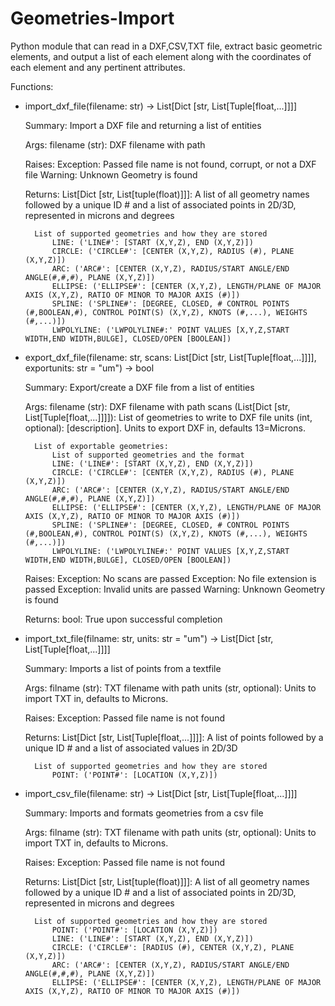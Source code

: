 # Geometries-Import
Python module that can read in a DXF,CSV,TXT file, extract basic geometric elements, and output a list of each element along with the coordinates of each element and any pertinent attributes.

Functions:

- import_dxf_file(filename: str) -> List[Dict [str, List[Tuple[float,...]]]]

    Summary:
        Import a DXF file and returning a list of entities

    Args:
        filename (str): DXF filename with path
    
    Raises:
        Exception: Passed file name is not found, corrupt, or not a DXF file
        Warning: Unknown Geometry is found
    
    Returns:
        List[Dict [str, List[tuple(float)]]]: A list of all geometry names followed by a unique ID # and a list of associated points in 2D/3D, represented in microns and degrees
    
        List of supported geometries and how they are stored
            LINE: ('LINE#': [START (X,Y,Z), END (X,Y,Z)])
            CIRCLE: ('CIRCLE#': [CENTER (X,Y,Z), RADIUS (#), PLANE (X,Y,Z)])
            ARC: ('ARC#': [CENTER (X,Y,Z), RADIUS/START ANGLE/END ANGLE(#,#,#), PLANE (X,Y,Z)])
            ELLIPSE: ('ELLIPSE#': [CENTER (X,Y,Z), LENGTH/PLANE OF MAJOR AXIS (X,Y,Z), RATIO OF MINOR TO MAJOR AXIS (#)])
            SPLINE: ('SPLINE#': [DEGREE, CLOSED, # CONTROL POINTS (#,BOOLEAN,#), CONTROL POINT(S) (X,Y,Z), KNOTS (#,...), WEIGHTS (#,...)])
            LWPOLYLINE: ('LWPOLYLINE#:' POINT VALUES [X,Y,Z,START WIDTH,END WIDTH,BULGE], CLOSED/OPEN [BOOLEAN])

- export_dxf_file(filename: str, scans: List[Dict [str, List[Tuple[float,...]]]], exportunits: str = "um") -> bool

    Summary:
        Export/create a DXF file from a list of entities

    Args:
        filename (str): DXF filename with path
        scans (List[Dict [str, List[Tuple[float,...]]]]): List of geometries to write to DXF file
        units (int, optional): [description]. Units to export DXF in, defaults 13=Microns.

        List of exportable geometries:
            List of supported geometries and the format
            LINE: ('LINE#': [START (X,Y,Z), END (X,Y,Z)])
            CIRCLE: ('CIRCLE#': [CENTER (X,Y,Z), RADIUS (#), PLANE (X,Y,Z)])
            ARC: ('ARC#': [CENTER (X,Y,Z), RADIUS/START ANGLE/END ANGLE(#,#,#), PLANE (X,Y,Z)])
            ELLIPSE: ('ELLIPSE#': [CENTER (X,Y,Z), LENGTH/PLANE OF MAJOR AXIS (X,Y,Z), RATIO OF MINOR TO MAJOR AXIS (#)])
            SPLINE: ('SPLINE#': [DEGREE, CLOSED, # CONTROL POINTS (#,BOOLEAN,#), CONTROL POINT(S) (X,Y,Z), KNOTS (#,...), WEIGHTS (#,...)])
            LWPOLYLINE: ('LWPOLYLINE#:' POINT VALUES [X,Y,Z,START WIDTH,END WIDTH,BULGE], CLOSED/OPEN [BOOLEAN])

    Raises:
        Exception: No scans are passed
        Exception: No file extension is passed
        Exception: Invalid units are passed
        Warning: Unknown Geometry is found

    Returns:
        bool: True upon successful completion

- import_txt_file(filname: str, units: str = "um") -> List[Dict [str, List[Tuple[float,...]]]]

    Summary:
        Imports a list of points from a textfile

    Args:
        filname (str): TXT filename with path
        units (str, optional): Units to import TXT in, defaults to Microns.

    Raises:
        Exception: Passed file name is not found

    Returns:
        List[Dict [str, List[Tuple[float,...]]]]: A list of points followed by a unique ID # and a list of associated values in 2D/3D

        List of supported geometries and how they are stored
            POINT: ('POINT#': [LOCATION (X,Y,Z)])

- import_csv_file(filename: str) -> List[Dict [str, List[Tuple[float,...]]]]

    Summary:
        Imports and formats geometries from a csv file

    Args:
        filname (str): TXT filename with path
        units (str, optional): Units to import TXT in, defaults to Microns.

    Raises:
        Exception: Passed file name is not found

     Returns:
        List[Dict [str, List[tuple(float)]]]: A list of all geometry names followed by a unique ID # and a list of associated points in 2D/3D, represented in microns and degrees

        List of supported geometries and how they are stored
            POINT: ('POINT#': [LOCATION (X,Y,Z)])
            LINE: ('LINE#': [START (X,Y,Z), END (X,Y,Z)])
            CIRCLE: ('CIRCLE#': [RADIUS (#), CENTER (X,Y,Z), PLANE (X,Y,Z)])
            ARC: ('ARC#': [CENTER (X,Y,Z), RADIUS/START ANGLE/END ANGLE(#,#,#), PLANE (X,Y,Z)])
            ELLIPSE: ('ELLIPSE#': [CENTER (X,Y,Z), LENGTH/PLANE OF MAJOR AXIS (X,Y,Z), RATIO OF MINOR TO MAJOR AXIS (#)])